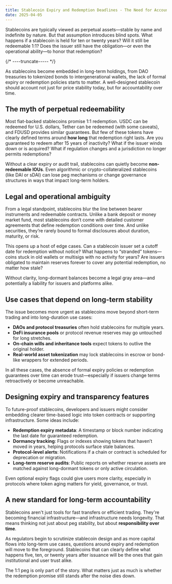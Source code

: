 ```yaml
---
title: Stablecoin Expiry and Redemption Deadlines - The Need for Accountability
date: 2025-04-05
---
```


Stablecoins are typically viewed as perpetual assets—stable by name and indefinite by nature. But that assumption introduces blind spots. What happens if a stablecoin is held for ten or twenty years? Will it still be redeemable 1:1? Does the issuer still have the obligation—or even the operational ability—to honor that redemption?

{/* ----truncate----- */}


As stablecoins become embedded in long-term holdings, from DAO treasuries to tokenized bonds to intergenerational wallets, the lack of formal expiry or redemption policies starts to matter. A well-designed stablecoin should account not just for price stability today, but for accountability over time.

## The myth of perpetual redeemability

Most fiat-backed stablecoins promise 1:1 redemption. USDC can be redeemed for U.S. dollars, Tether can be redeemed (with some caveats), and FDUSD provides similar guarantees. But few of these tokens have clearly defined terms around **how long** that redemption right lasts. Are you guaranteed to redeem after 15 years of inactivity? What if the issuer winds down or is acquired? What if regulation changes and a jurisdiction no longer permits redemptions?

Without a clear expiry or audit trail, stablecoins can quietly become **non-redeemable IOUs**. Even algorithmic or crypto-collateralized stablecoins (like DAI or sDAI) can lose peg mechanisms or change governance structures in ways that impact long-term holders.

## Legal and operational ambiguity

From a legal standpoint, stablecoins blur the line between bearer instruments and redeemable contracts. Unlike a bank deposit or money market fund, most stablecoins don’t come with detailed customer agreements that define redemption conditions over time. And unlike securities, they’re rarely bound to formal disclosures about duration, maturity, or risk.

This opens up a host of edge cases. Can a stablecoin issuer set a cutoff date for redemption without notice? What happens to “stranded” tokens—coins stuck in old wallets or multisigs with no activity for years? Are issuers obligated to maintain reserves forever to cover any potential redemption, no matter how stale?

Without clarity, long-dormant balances become a legal gray area—and potentially a liability for issuers and platforms alike.

## Use cases that depend on long-term stability

The issue becomes more urgent as stablecoins move beyond short-term trading and into long-duration use cases:

- **DAOs and protocol treasuries** often hold stablecoins for multiple years.
- **DeFi insurance pools** or protocol revenue reserves may go untouched for long stretches.
- **On-chain wills and inheritance tools** expect tokens to outlive the original holder.
- **Real-world asset tokenization** may lock stablecoins in escrow or bond-like wrappers for extended periods.

In all these cases, the absence of formal expiry policies or redemption guarantees over time can erode trust—especially if issuers change terms retroactively or become unreachable.

## Designing expiry and transparency features

To future-proof stablecoins, developers and issuers might consider embedding clearer time-based logic into token contracts or supporting infrastructure. Some ideas include:

- **Redemption expiry metadata**: A timestamp or block number indicating the last date for guaranteed redemption.
- **Dormancy tracking**: Flags or indexes showing tokens that haven’t moved in years, helping protocols surface stale balances.
- **Protocol-level alerts**: Notifications if a chain or contract is scheduled for deprecation or migration.
- **Long-term reserve audits**: Public reports on whether reserve assets are matched against long-dormant tokens or only active circulation.

Even optional expiry flags could give users more clarity, especially in protocols where token aging matters for yield, governance, or trust.

## A new standard for long-term accountability

Stablecoins aren't just tools for fast transfers or efficient trading. They're becoming financial infrastructure—and infrastructure needs longevity. That means thinking not just about peg stability, but about **responsibility over time**.

As regulators begin to scrutinize stablecoin design and as more capital flows into long-term use cases, questions around expiry and redemption will move to the foreground. Stablecoins that can clearly define what happens five, ten, or twenty years after issuance will be the ones that gain institutional and user trust alike.

The 1:1 peg is only part of the story. What matters just as much is whether the redemption promise still stands after the noise dies down.

